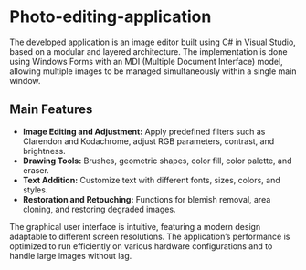 # Photo-editing-application
The developed application is an image editor built using C# in Visual Studio, based on a modular and layered architecture. The implementation is done using Windows Forms with an MDI (Multiple Document Interface) model, allowing multiple images to be managed simultaneously within a single main window.  

## **Main Features**  
- **Image Editing and Adjustment:** Apply predefined filters such as Clarendon and Kodachrome, adjust RGB parameters, contrast, and brightness.  
- **Drawing Tools:** Brushes, geometric shapes, color fill, color palette, and eraser.  
- **Text Addition:** Customize text with different fonts, sizes, colors, and styles.  
- **Restoration and Retouching:** Functions for blemish removal, area cloning, and restoring degraded images.  

The graphical user interface is intuitive, featuring a modern design adaptable to different screen resolutions. The application’s performance is optimized to run efficiently on various hardware configurations and to handle large images without lag.  
